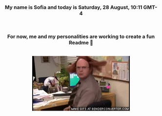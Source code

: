 


<div align="center">
<h3 >My name is Sofia and today is Saturday, 28 August, 10:11 GMT-4</h3><br>
<h3 >For now, me and my personalities are working to create a fun Readme 👋
</h3><br>
<img src='img/dwight.gif' alt='working...'/>
</div>
